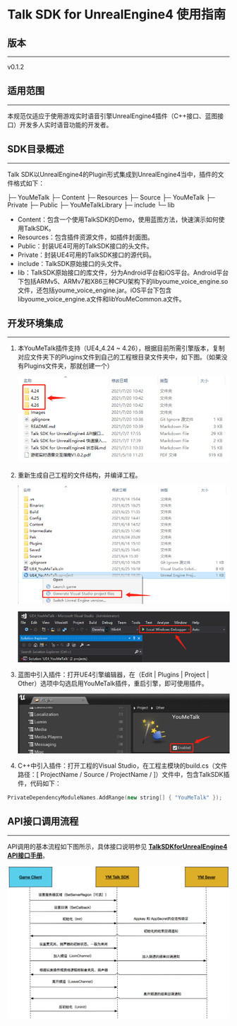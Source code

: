 # Talk SDK for UnrealEngine4 使用指南

## 版本

***

v0.1.2

## 适用范围

***

本规范仅适应于使用游戏实时语音引擎UnrealEngine4插件（C++接口、蓝图接口）开发多人实时语音功能的开发者。

## SDK目录概述

***

Talk SDK以UnrealEngine4的Plugin形式集成到UnrealEngine4当中，插件的文件格式如下：

├─ YouMeTalk
    ├─ Content
    ├─ Resources
    ├─ Source
    	├─ YouMeTalk
   	     ├─ Private
    		├─ Public
    		├─ YouMeTalkLibrary
    			├─ include
    			└─ lib

- Content：包含一个使用TalkSDK的Demo，使用蓝图方法，快速演示如何使用TalkSDK。
- Resources：包含插件资源文件，如插件封面图。
- Public：封装UE4可用的TalkSDK接口的头文件。
- Private：封装UE4可用的TalkSDK接口的源代码。
- include：TalkSDK原始接口的头文件。
- lib：TalkSDK原始接口的库文件，分为Android平台和iOS平台。Android平台下包括ARMv5、ARMv7和X86三种CPU架构下的libyoume_voice_engine.so文件，还包括youme_voice_engine.jar。iOS平台下包含libyoume_voice_engine.a文件和libYouMeCommon.a文件。

## 开发环境集成

***

1. 本YouMeTalk插件支持（UE4_4.24 ~ 4.26），根据目前所需引擎版本，复制对应文件夹下的Plugins文件到自己的工程根目录文件夹中，如下图。（如果没有Plugins文件夹，那就创建一个）

   ![image_0](Images/image_0.png)

3. 重新生成自己工程的文件结构，并编译工程。

   ![image-20210706110619003](/Images/image_2.png)

   ![image-20210706110737713](/Images/image_3.png)

4. 蓝图中引入插件：打开UE4引擎编辑器，在（Edit | Plugins | Project | Other）选项中勾选启用YouMeTalk插件，重启引擎，即可使用插件。

   ![image-20210706111009744](/Images/image_4.png)

5. C++中引入插件：打开工程的Visual Studio，在工程主模块的build.cs（文件路径：[ ProjectName / Source / ProjectName / ]）文件中，包含TalkSDK插件，代码如下：

```C++
PrivateDependencyModuleNames.AddRange(new string[] { "YouMeTalk" });
```

## API接口调用流程

***

API调用的基本流程如下图所示，具体接口说明参见 <u>**TalkSDKforUnrealEngine4 API接口手册**</u>。

![img](/Images/image_5.png)

